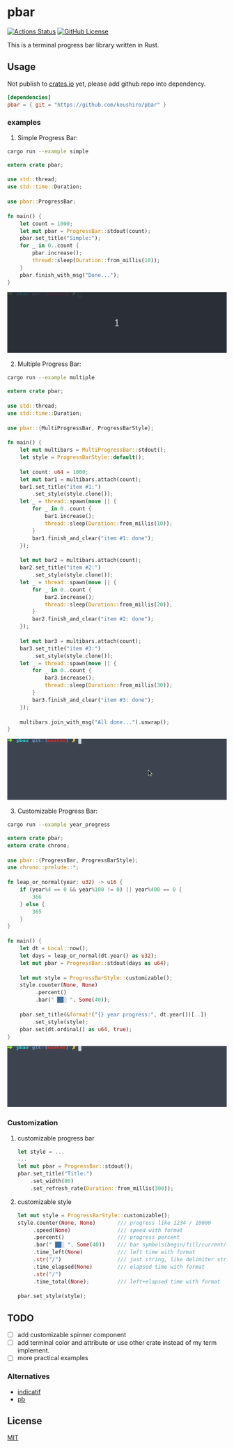 # pbar

[![Actions Status][ga-svg]][ga-url]
[![GitHub License][license-svg]][license-url]

[ga-svg]: https://github.com/koushiro/pbar/workflows/build/badge.svg
[ga-url]: https://github.com/koushiro/pbar/actions
[license-svg]: https://img.shields.io/github/license/koushiro/pbar?style=flat-square
[license-url]: https://github.com/koushiro/pbar/blob/master/LICENSE

This is a terminal progress bar library written in Rust.

## Usage

Not publish to [crates.io](https://crates.io) yet, please add github repo into dependency.

```toml
[dependencies]
pbar = { git = "https://github.com/koushiro/pbar" }
```

### examples

1. Simple Progress Bar:

```bash
cargo run --example simple
```

```rust
extern crate pbar;

use std::thread;
use std::time::Duration;

use pbar::ProgressBar;

fn main() {
    let count = 1000;
    let mut pbar = ProgressBar::stdout(count);
    pbar.set_title("Simple:");
    for _ in 0..count {
        pbar.increase();
        thread::sleep(Duration::from_millis(10));
    }
    pbar.finish_with_msg("Done...");
}
```

![](screenshots/simple.gif)

2. Multiple Progress Bar:

```bash
cargo run --example multiple
```

```rust
extern crate pbar;

use std::thread;
use std::time::Duration;

use pbar::{MultiProgressBar, ProgressBarStyle};

fn main() {
    let mut multibars = MultiProgressBar::stdout();
    let style = ProgressBarStyle::default();

    let count: u64 = 1000;
    let mut bar1 = multibars.attach(count);
    bar1.set_title("item #1:")
        .set_style(style.clone());
    let _ = thread::spawn(move || {
        for _ in 0..count {
            bar1.increase();
            thread::sleep(Duration::from_millis(10));
        }
        bar1.finish_and_clear("item #1: done");
    });

    let mut bar2 = multibars.attach(count);
    bar2.set_title("item #2:")
        .set_style(style.clone());
    let _ = thread::spawn(move || {
        for _ in 0..count {
            bar2.increase();
            thread::sleep(Duration::from_millis(20));
        }
        bar2.finish_and_clear("item #2: done");
    });

    let mut bar3 = multibars.attach(count);
    bar3.set_title("item #3:")
        .set_style(style.clone());
    let _ = thread::spawn(move || {
        for _ in 0..count {
            bar3.increase();
            thread::sleep(Duration::from_millis(30));
        }
        bar3.finish_and_clear("item #3: done");
    });

    multibars.join_with_msg("All done...").unwrap();
}
```

![](screenshots/multiple.gif)

3. Customizable Progress Bar:

```bash
cargo run --example year_progress
```

```rust
extern crate pbar;
extern crate chrono;

use pbar::{ProgressBar, ProgressBarStyle};
use chrono::prelude::*;

fn leap_or_normal(year: u32) -> u16 {
    if (year%4 == 0 && year%100 != 0) || year%400 == 0 {
        366
    } else {
        365
    }
}

fn main() {
    let dt = Local::now();
    let days = leap_or_normal(dt.year() as u32);
    let mut pbar = ProgressBar::stdout(days as u64);

    let mut style = ProgressBarStyle::customizable();
    style.counter(None, None)
         .percent()
         .bar(" ██░ ", Some(40));

    pbar.set_title(&format!("{} year progress:", dt.year())[..])
        .set_style(style);
    pbar.set(dt.ordinal() as u64, true);
}
```

![](screenshots/year_progress.gif)

### Customization

1. customizable progress bar

    ```rust
    let style = ...
    ...
    let mut pbar = ProgressBar::stdout();
    pbar.set_title("Title:")
        .set_width(80)
        .set_refresh_rate(Duration::from_millis(300));
    ```

2. customizable style

    ```rust
    let mut style = ProgressBarStyle::customizable();
    style.counter(None, None)       /// progress like 1234 / 10000
         .speed(None)               /// speed with format
         .percent()                 /// progress percent
         .bar(" ██░ ", Some(40))    /// bar symbols(begin/fill/current/empty/end), bar width(default 30)
         .time_left(None)           /// left time with format
         .str("/")                  /// just string, like delimiter string
         .time_elapsed(None)        /// elapsed time with format
         .str("/")
         .time_total(None);         /// left+elapsed time with format

    pbar.set_style(style);
    ```

## TODO

- [ ] add customizable spinner component
- [ ] add terminal color and attribute or use other crate instead of my term implement.
- [ ] more practical examples

### Alternatives

- [indicatif](https://github.com/mitsuhiko/indicatif)
- [pb](https://github.com/a8m/pb)

## License

[MIT](./LICENSE)
